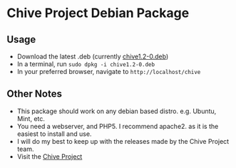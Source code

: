 # Chive Project Debian Package

## Usage

*   Download the latest .deb (currently [chive1.2-0.deb](https://github.com/downloads/mrkmg/Chive-Project-Debian-Package/chive1.2-0.deb))
*   In a terminal, run `sudo dpkg -i chive1.2-0.deb`
*   In your preferred browser, navigate to `http://localhost/chive`

## Other Notes

*   This package should work on any debian based distro. e.g. Ubuntu, Mint, etc.
*   You need a webserver, and PHP5\. I recommend apache2\. as it is the easiest to install and use.
*   I will do my best to keep up with the releases made by the Chive Project team.
*   Visit the [Chive Project](http://www.chive-project.com)
